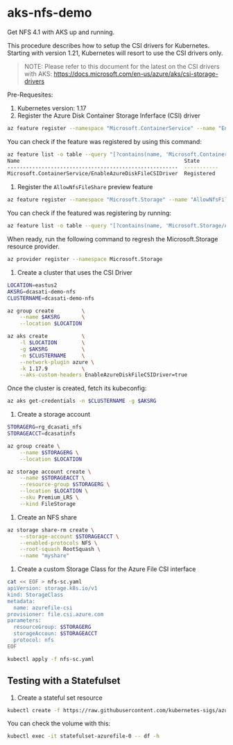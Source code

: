# aks-nfs-demo
Get NFS 4.1 with AKS up and running. 


This procedure describes how to setup the CSI drivers for Kubernetes. Starting with version 1.21, Kubernetes will resort to
use the CSI drivers only. 

> NOTE: Please refer to this document for the latest on the CSI drivers with AKS: https://docs.microsoft.com/en-us/azure/aks/csi-storage-drivers

Pre-Requesites:

1. Kubernetes version: 1.17
1. Register the Azure Disk Container Storage Inferface (CSI) driver

```bash
az feature register --namespace "Microsoft.ContainerService" --name "EnableAzureDiskFileCSIDriver"
```

You can check if the feature was registered by using this command:

```bash
az feature list -o table --query "[?contains(name, 'Microsoft.ContainerService/EnableAzureDiskFileCSIDriver')].{Name:name,State:properties.state}"
Name                                                     State
-------------------------------------------------------  -----------
Microsoft.ContainerService/EnableAzureDiskFileCSIDriver  Registered
```
1. Register the `AllowNfsFileShare` preview feature

```bash
az feature register --namespace "Microsoft.Storage" --name "AllowNfsFileShares"
```

You can check if the featured was registering by running:

```bash
az feature list -o table --query "[?contains(name, 'Microsoft.Storage/AllowNfsFileShares')].{Name:name,State:properties.state}"
```

When ready, run the following command to regresh the Microsoft.Storage resource provider.

```bash
az provider register --namespace Microsoft.Storage
```

1. Create a cluster that uses the CSI Driver

```bash
LOCATION=eastus2
AKSRG=dcasati-demo-nfs
CLUSTERNAME=dcasati-demo-nfs

az group create         \
    --name $AKSRG       \
    --location $LOCATION

az aks create           \
    -l $LOCATION        \
    -g $AKSRG           \
    -n $CLUSTERNAME     \
    --network-plugin azure \
    -k 1.17.9           \
    --aks-custom-headers EnableAzureDiskFileCSIDriver=true
```

Once the cluster is created, fetch its kubeconfig:

```bash
az aks get-credentials -n $CLUSTERNAME -g $AKSRG
```

1. Create a storage account 

```bash
STORAGERG=rg_dcasati_nfs
STORAGEACCT=dcasatinfs

az group create \
    --name $STORAGERG \
    --location $LOCATION

az storage account create \
    --name $STORAGEACCT \
    --resource-group $STORAGERG \
    --location $LOCATION \
    --sku Premium_LRS \
    --kind FileStorage
```
1. Create an NFS share

```bash
az storage share-rm create \
    --storage-account $STORAGEACCT \
    --enabled-protocols NFS \
    --root-squash RootSquash \
    --name "myshare"
```

1. Create a custom Storage Class for the Azure File CSI interface

```bash
cat << EOF > nfs-sc.yaml
apiVersion: storage.k8s.io/v1
kind: StorageClass
metadata:
  name: azurefile-csi
provisioner: file.csi.azure.com
parameters:
  resourceGroup: $STORAGERG
  storageAccoun: $STORAGEACCT
  protocol: nfs
EOF

kubectl apply -f nfs-sc.yaml
```
## Testing with a Statefulset

1. Create a stateful set resource

```bash
kubectl create -f https://raw.githubusercontent.com/kubernetes-sigs/azurefile-csi-driver/master/deploy/example/statefulset.yaml
```
You can check the volume with this:
```bash
kubectl exec -it statefulset-azurefile-0 -- df -h
```
